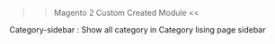 >> Magento 2 Custom Created Module <<

Category-sidebar : Show all category in Category lising page sidebar 


